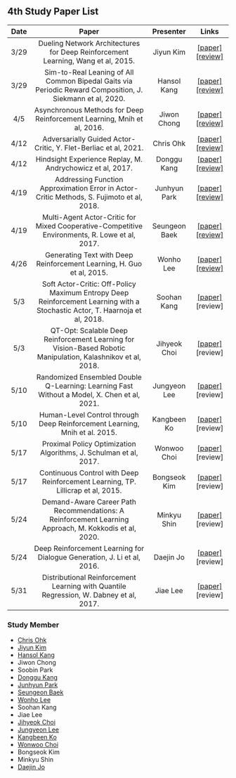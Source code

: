 ## 4th Study Paper List

Date | Paper | Presenter | Links
:---: | :---: | :---: | :---:
3/29 | Dueling Network Architectures for Deep Reinforcement Learning, Wang et al, 2015. | Jiyun Kim | [[paper]](https://arxiv.org/abs/1511.06581) [[review]](./210329%20-%20Dueling%20Network%20Architectures%20for%20Deep%20Reinforcement%20Learning%2C%20Wang%20et%20al%2C%202015.pdf)
3/29 | Sim-to-Real Leaning of All Common Bipedal Gaits via Periodic Reward Composition, J. Siekmann et al, 2020. | Hansol Kang | [[paper]](https://arxiv.org/abs/2011.01387) [[review]](./210329%20-%20Sim-to-Real%20Leaning%20of%20All%20Common%20Bipedal%20Gaits%20via%20Periodic%20Reward%20Composition%2C%20J.%20Siekmann%20et%20al%2C%202020.pdf)
4/5 | Asynchronous Methods for Deep Reinforcement Learning, Mnih et al, 2016. | Jiwon Chong | [[paper]](https://arxiv.org/abs/1602.01783) [[review]](./210405%20-%20Asynchronous%20Methods%20for%20Deep%20Reinforcement%20Learning%2C%20Mnih%20et%20al%2C%202016.pdf)
4/12 | Adversarially Guided Actor-Critic, Y. Flet-Berliac et al, 2021. | Chris Ohk | [[paper]](https://arxiv.org/abs/2102.04376) [[review]](./210412%20-%20Adversarially%20Guided%20Actor-Critic%2C%20Y.%20Flet-Berliac%20et%20al%2C%202021.pdf)
4/12 | Hindsight Experience Replay, M. Andrychowicz et al, 2017. | Donggu Kang | [[paper]](https://arxiv.org/abs/1707.01495) [[review]](./210412%20-%20Hindsight%20Experience%20Replay%2C%20M.%20Andrychowicz%20et%20al%2C%202017.pdf)
4/19 | Addressing Function Approximation Error in Actor-Critic Methods, S. Fujimoto et al, 2018. | Junhyun Park | [[paper]](https://arxiv.org/abs/1802.09477) [[review]](./210419%20-%20Addressing%20Function%20Approximation%20Error%20in%20Actor-Critic%20Methods%2C%20S.%20Fujimoto%20et%20al%2C%202018.pdf)
4/19 | Multi-Agent Actor-Critic for Mixed Cooperative-Competitive Environments, R. Lowe et al, 2017. | Seungeon Baek | [[paper]](https://arxiv.org/abs/1706.02275) [[review]](./210419%20-%20Multi-Agent%20Actor-Critic%20for%20Mixed%20Cooperative-Competitive%20Environments%2C%20R.%20Lowe%20et%20al%2C%202017.pdf)
4/26 | Generating Text with Deep Reinforcement Learning, H. Guo et al, 2015. | Wonho Lee | [[paper]](https://arxiv.org/abs/1510.09202) [[review]](./210426%20-%20Generating%20Text%20with%20Deep%20Reinforcement%20Learning%2C%20H.%20Guo%20et%20al%2C%202015.pdf)
5/3 | Soft Actor-Critic: Off-Policy Maximum Entropy Deep Reinforcement Learning with a Stochastic Actor, T. Haarnoja et al, 2018. | Soohan Kang | [[paper]](https://arxiv.org/abs/1801.01290) [review]
5/3 | QT-Opt: Scalable Deep Reinforcement Learning for Vision-Based Robotic Manipulation, Kalashnikov et al, 2018. | Jihyeok Choi | [[paper]](https://arxiv.org/abs/1806.10293) [review]
5/10 | Randomized Ensembled Double Q-Learning: Learning Fast Without a Model, X. Chen et al, 2021. | Jungyeon Lee | [[paper]](https://arxiv.org/abs/2101.05982) [review]
5/10 | Human-Level Control through Deep Reinforcement Learning, Mnih et al. 2015. | Kangbeen Ko | [[paper]](https://www.nature.com/articles/nature14236?wm=book_wap_0005) [review]
5/17 | Proximal Policy Optimization Algorithms, J. Schulman et al, 2017. | Wonwoo Choi | [[paper]](https://arxiv.org/abs/1707.06347) [review]
5/17 | Continuous Control with Deep Reinforcement Learning, TP. Lillicrap et al, 2015. | Bongseok Kim | [[paper]](https://arxiv.org/abs/1509.02971) [review]
5/24 | Demand-Aware Career Path Recommendations: A Reinforcement Learning Approach, M. Kokkodis et al, 2020. | Minkyu Shin | [[paper]](https://pubsonline.informs.org/doi/pdf/10.1287/mnsc.2020.3727) [review]
5/24 | Deep Reinforcement Learning for Dialogue Generation, J. Li et al, 2016. | Daejin Jo | [[paper]](https://arxiv.org/abs/1606.01541) [review]
5/31 | Distributional Reinforcement Learning with Quantile Regression, W. Dabney et al, 2017. | Jiae Lee | [[paper]](https://arxiv.org/abs/1710.10044) [review]

### Study Member

* [Chris Ohk](http://www.github.com/utilForever)
* [Jiyun Kim](http://www.github.com/Helia-17)
* [Hansol Kang](http://www.github.com/OnesoulKang)
* Jiwon Chong
* Soobin Park
* [Donggu Kang](http://www.github.com/HERIUN)
* [Junhyun Park](http://www.github.com/jundev1l2l)
* [Seungeon Baek](http://www.github.com/SeungeonBaek)
* [Wonho Lee](http://www.github.com/lee-wonho)
* Soohan Kang
* Jiae Lee
* [Jihyeok Choi](http://www.github.com/bluesaurus2)
* [Jungyeon Lee](http://www.github.com/curieuxjy)
* [Kangbeen Ko](http://www.github.com/KevinTheRainmaker)
* [Wonwoo Choi](http://www.github.com/deepwonwoo)
* Bongseok Kim
* Minkyu Shin
* [Daejin Jo](http://www.github.com/twidddj)